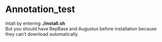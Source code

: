 <h1>Annotation_test</h1>
<p>
  Intall by entering <strong>./install.sh</strong> </br>
But you should have RepBase and Augustus before installation because they can't download automatically.
</p>
